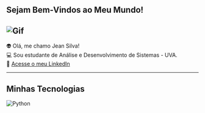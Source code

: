 ## Sejam Bem-Vindos ao Meu Mundo! 

![Gif](https://mir-s3-cdn-cf.behance.net/project_modules/fs/bbefa799786133.5efa9bf3d1b49.gif)
-----------------

👽 Olá, me chamo Jean Silva!<br>💻 Sou estudante de Análise e Desenvolvimento de Sistemas - UVA.<br>📨 [Acesse o meu LinkedIn](https://www.linkedin.com/in/zjeansilva/)

---------
## Minhas Tecnologias

![Python](https://cdn.jsdelivr.net/gh/devicons/devicon@latest/icons/python/python-original.svg)




<!--
**zjeansilva/zjeansilva** is a ✨ _special_ ✨ repository because its `README.md` (this file) appears on your GitHub profile.

Here are some ideas to get you started:

- 🔭 I’m currently working on ...
- 🌱 I’m currently learning ...
- 👯 I’m looking to collaborate on ...
- 🤔 I’m looking for help with ...
- 💬 Ask me about ...
- 📫 How to reach me: ...
- 😄 Pronouns: ...
- ⚡ Fun fact: ...
-->
